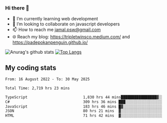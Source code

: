 ### Hi there 👋

<!--
**padepokanpenguin/padepokanpenguin** is a ✨ _special_ ✨ repository because its `README.md` (this file) appears on your GitHub profile.
-->

- 🌱 I’m currently learning  web development
- 👯 I’m looking to collaborate on javascript developers
- 📫 How to reach me jamal.psw@gmail.com
- 🌐 Reach my blog:
   https://tripletwinsco.medium.com/ and
   https://padepokanpenguin.github.io/

![Anurag's github stats](https://github-readme-stats.vercel.app/api?username=padepokanpenguin&count_private=true&disable_animations=false&show_icons=true&theme=default)
[![Top Langs](https://github-readme-stats.vercel.app/api/top-langs/?username=padepokanpenguin&theme=default&layout=compact)](https://github.com/padepokanpenguin)

## My coding stats

<!--START_SECTION:waka-->

```txt
From: 16 August 2022 - To: 30 May 2025

Total Time: 2,719 hrs 23 mins

TypeScript                         1,830 hrs 44 mins████████████████▓░░░░░░░░   67.32 %
C#                                 309 hrs 36 mins ███░░░░░░░░░░░░░░░░░░░░░░   11.39 %
JavaScript                         183 hrs 46 mins █▓░░░░░░░░░░░░░░░░░░░░░░░   06.76 %
JSON                               80 hrs 21 mins  ▓░░░░░░░░░░░░░░░░░░░░░░░░   02.96 %
HTML                               71 hrs 42 mins  ▓░░░░░░░░░░░░░░░░░░░░░░░░   02.64 %
```

<!--END_SECTION:waka-->


